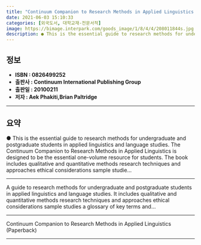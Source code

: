 ```yaml
---
title: "Continuum Companion to Research Methods in Applied Linguistics (Paperback)"
date: 2021-06-03 15:10:33
categories: [외국도서, 대학교재-전문서적]
image: https://bimage.interpark.com/goods_image/1/8/4/4/208011844s.jpg
description: ● This is the essential guide to research methods for undergraduate and postgraduate students in applied linguistics and language studies. The Continuum Compan
---
```


## **정보**

- **ISBN : 0826499252**
- **출판사 : Continuum International Publishing Group**
- **출판일 : 20100211**
- **저자 : Aek Phakiti,Brian Paltridge**

------



## **요약**

●  This is the essential guide to research methods for undergraduate and postgraduate students in applied linguistics and language studies. The Continuum Companion to Research Methods in Applied Linguistics is designed to be the essential one-volume resource for students. The book includes qualitative and quantitative methods research techniques and approaches ethical considerations sample studie...

------

A guide to research methods for undergraduate and postgraduate students in applied linguistics and language studies. It includes qualitative and quantitative methods research techniques and approaches ethical considerations sample studies a glossary of key terms and... 

------


Continuum Companion to Research Methods in Applied Linguistics (Paperback) 

------


